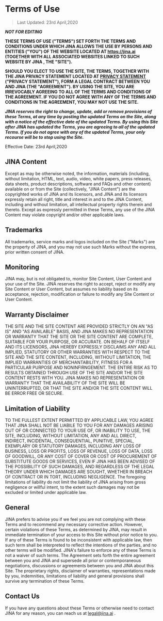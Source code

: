 # Terms of Use

> Last Updated: 23rd April,2020

***NOT FOR EDITING***

**THESE TERMS OF USE ("TERMS") SET FORTH THE TERMS AND CONDITIONS UNDER WHICH JINA ALLOWS THE USE BY PERSONS AND ENTITIES ("YOU") OF THE WEBSITE LOCATED AT https://jina.ai (TOGETHER WITH ALL ASSOCIATED WEBSITES LINKED TO SUCH WEBSITE BY JINA , THE "SITE").**

**SHOULD YOU ELECT TO USE THE SITE, THE TERMS, TOGETHER WITH THE JINA PRIVACY STATEMENT LOCATED AT [PRIVACY STATEMENT](https://github.com/jina-ai/legal/blob/master/privacy.md) ("PRIVACY STATEMENT"), FORM A LEGAL CONTRACT BETWEEN YOU AND JINA (THE "AGREEMENT"). BY USING THE SITE, YOU ARE IRREVOCABLY AGREEING TO ALL OF THE TERMS AND CONDITIONS OF THE AGREEMENT. IF YOU DO NOT AGREE WITH ANY OF THE TERMS AND CONDITIONS IN THE AGREEMENT, YOU MAY NOT USE THE SITE.**

***JINA reserves the right to change, update, add or remove provisions of these Terms, at any time by posting the updated Terms on the Site, along with a notice of the effective date of the updated Terms. By using this Site after JINA has updated the Terms, you are agreeing to all of the updated Terms. If you do not agree with any of the updated Terms, your only recourse will be to stop using the Site.***

Effective Date: 23rd April,2020

## JINA Content
Except as may be otherwise noted, the information, materials (including, without limitation, HTML, text, audio, video, white papers, press releases, data sheets, product descriptions, software and FAQs and other content) available on or from the Site (collectively, "JINA Content") are the copyrighted works of JINA and its licensors, and JINA and its licensors expressly retain all right, title and interest in and to the JINA Content, including and without limitation, all intellectual property rights therein and thereto. Except as expressly permitted in these Terms, any use of the JINA Content may violate copyright and/or other applicable laws.

## Trademarks 
All trademarks, service marks and logos included on the Site ("Marks") are the property of JINA, and you may not use such Marks without the express, prior written consent of JINA.

## Monitoring
JINA may, but is not obligated to, monitor Site Content, User Content and your use of the Site. JINA reserves the right to accept, reject or modify any Site Content or User Content, but assumes no liability based on its acceptance, rejection, modification or failure to modify any Site Content or User Content.

## Warranty Disclaimer
THE SITE AND THE SITE CONTENT ARE PROVIDED STRICTLY ON AN "AS IS" AND "AS AVAILABLE" BASIS, AND JINA MAKES NO REPRESENTATION OR WARRANTY THAT THE SITE OR THE SITE CONTENT ARE COMPLETE, SUITABLE FOR YOUR PURPOSE, OR ACCURATE. ON BEHALF OF ITSELF AND ITS LICENSORS, JINA HEREBY EXPRESSLY DISCLAIMS ANY AND ALL IMPLIED, STATUTORY OR OTHER WARRANTIES WITH RESPECT TO THE SITE AND THE SITE CONTENT, INCLUDING, WITHOUT LIMITATION, THE IMPLIED WARRANTIES OF MERCHANTABILITY, FITNESS FOR A PARTICULAR PURPOSE AND NONINFIRNGEMENT. THE ENTIRE RISK AS TO RESULTS OBTAINED THROUGH USE OF THE SITE AND/OR THE SITE CONTENT RESTS WITH YOU. JINA MAKES NO REPRESENTATION OR WARRANTY THAT THE AVAILABILITY OF THE SITE WILL BE UNINTERRUPTED, OR THAT THE SITE AND/OR THE SITE CONTENT WILL BE ERROR FREE OR SECURE.

## Limitation of Liability 
TO THE FULLEST EXTENT PERMITTED BY APPLICABLE LAW, YOU AGREE THAT JINA SHALL NOT BE LIABILE TO YOU FOR ANY DAMAGES ARISING OUT OF OR CONNECTED TO YOUR USE OF, OR INABILITY TO USE, THE SITE, INCLUDING, WITHOUT LIMITATION, ANY AND ALL DIRECT, INDIRECT, INCIDENTAL, CONSEQUENTIAL, PUNITIVE, SPECIAL, EXEMPLARY OR STATUTORY DAMAGES, INCLUDING ANY LOSS OF BUSINESS, LOSS OR PROFITS, LOSS OF REVENUE, LOSS OF DATA, LOSS OF GOODWILL, OR ANY COST OF COVER OR COST OF PROCUREMENT OF SUBSTITUTE GOODS OR SERVICES, EVEN IF JINA HAS BEEN ADVISED OF THE POSSIBILITY OF SUCH DAMAGES, AND REGARDLESS OF THE LEGAL THEORY UNDER WHICH DAMAGES ARE SOUGHT, WHETHER IN BREACH OF CONTRACT OR IN TORT, INCLUDING NEGLIGENCE. The foregoing limitations of liability do not limit the liability of JINA arising from gross negligence or willful intent, to the extent such damages may not be excluded or limited under applicable law.

## General
JINA prefers to advise you if we feel you are not complying with these Terms and to recommend any necessary corrective action. However, certain violations of these Terms, as determined by JINA, may result in immediate termination of your access to this Site without prior notice to you. If any of these Terms is found to be inconsistent with applicable law, then such term shall be interpreted to reflect the intentions of the parties, and no other terms will be modified. JINA's failure to enforce any of these Terms is not a waiver of such terms. The Agreement sets forth the entire agreement between you and JINA and supersede all prior or contemporaneous negotiations, discussions or agreements between you and JINA about this Site. The proprietary rights, disclaimer of warranties, representations made by you, indemnities, limitations of liability and general provisions shall survive any termination of these Terms.

## Contact Us
If you have any questions about these Terms or otherwise need to contact JINA for any reason, you can reach us at legal@jina.ai .
